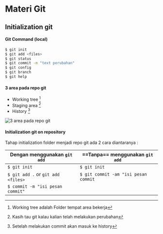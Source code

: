 # Materi Git

## Initialization git

#### Git Command (local)

```bash
$ git init
$ git add <files>
$ git status
$ git commit -m "text perubahan"
$ git config
$ git branch
$ git help
```

#### 3 area pada repo git

- Working tree [^working-tree]
- Staging area [^staging-area]
- History [^history]

[^working-tree]: Working tree adalah Folder tempat area bekerja
[^staging-area]: Kasih tau git kalau kalian telah melakukan perubahan
[^history]: Setelah melakukan commit akan masuk ke history

![3 area pada repo git](https://cdn.statically.io/img/i.ibb.co/w=50/HP32tGG/2023-01-22-00-45.png)

#### Initialization git on repository

Tahap initialization folder menjadi repo git ada 2 cara diantaranya :

| Dengan menggunakan `git add`       | ==Tanpa== menggunakan `git add`      |
| ---------------------------------- | ------------------------------------ |
| `$ git init`                       | `$ git init`                         |
| `$ git add .` or `git add <files>` | `$ git commit -am "isi pesan commit` |
| `$ commit -m "isi pesan commit"`   |                                      |
